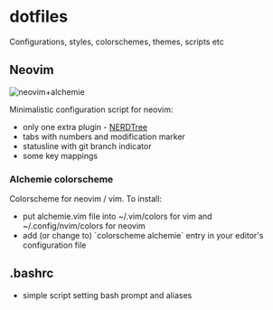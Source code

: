 # dotfiles
Configurations, styles, colorschemes, themes, scripts etc

## Neovim

![neovim+alchemie](https://github.com/lowentwickler/dotfiles/raw/master/nvim_alchemie.png "neovim+alchemie")

Minimalistic configuration script for neovim:
 * only one extra plugin - [NERDTree](https://github.com/scrooloose/nerdtree)
 * tabs with numbers and modification marker
 * statusline with git branch indicator
 * some key mappings

### Alchemie colorscheme
Colorscheme for neovim / vim. To install:
 * put alchemie.vim file into ~/.vim/colors for vim and ~/.config/nvim/colors
   for neovim
 * add (or change to) ´colorscheme alchemie´ entry in your editor's
   configuration file

## .bashrc
 * simple script setting bash prompt and aliases
